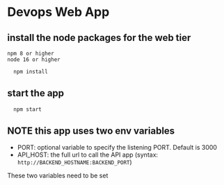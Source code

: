 # Devops Web App

## install the node packages for the web tier

```
npm 8 or higher
node 16 or higher
```


```sh
  npm install
```

## start the app

```sh
  npm start
```

## NOTE this app uses two env variables

- PORT: optional variable to specify the listening PORT. Default is 3000
- API_HOST: the full url to call the API app (syntax: `http://BACKEND_HOSTNAME:BACKEND_PORT`)

These two variables need to be set
